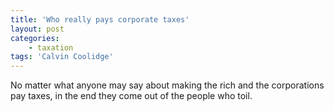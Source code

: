 ```yaml
---
title: 'Who really pays corporate taxes'
layout: post
categories:
    - taxation
tags: 'Calvin Coolidge'
---
```


No matter what anyone may say about making the rich and the corporations pay taxes, in the end they come out of the people who toil.